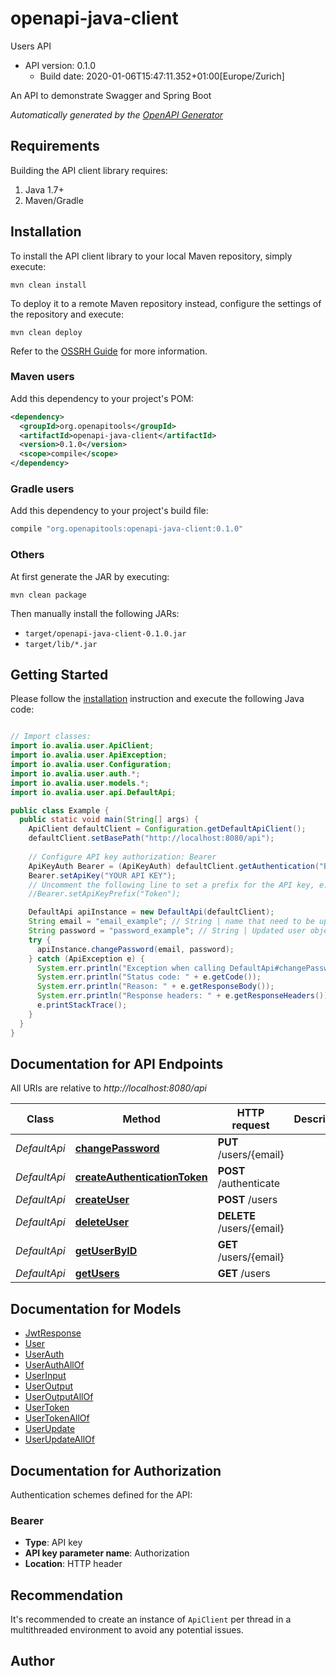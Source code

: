 # openapi-java-client

Users API
- API version: 0.1.0
  - Build date: 2020-01-06T15:47:11.352+01:00[Europe/Zurich]

An API to demonstrate Swagger and Spring Boot


*Automatically generated by the [OpenAPI Generator](https://openapi-generator.tech)*


## Requirements

Building the API client library requires:
1. Java 1.7+
2. Maven/Gradle

## Installation

To install the API client library to your local Maven repository, simply execute:

```shell
mvn clean install
```

To deploy it to a remote Maven repository instead, configure the settings of the repository and execute:

```shell
mvn clean deploy
```

Refer to the [OSSRH Guide](http://central.sonatype.org/pages/ossrh-guide.html) for more information.

### Maven users

Add this dependency to your project's POM:

```xml
<dependency>
  <groupId>org.openapitools</groupId>
  <artifactId>openapi-java-client</artifactId>
  <version>0.1.0</version>
  <scope>compile</scope>
</dependency>
```

### Gradle users

Add this dependency to your project's build file:

```groovy
compile "org.openapitools:openapi-java-client:0.1.0"
```

### Others

At first generate the JAR by executing:

```shell
mvn clean package
```

Then manually install the following JARs:

* `target/openapi-java-client-0.1.0.jar`
* `target/lib/*.jar`

## Getting Started

Please follow the [installation](#installation) instruction and execute the following Java code:

```java

// Import classes:
import io.avalia.user.ApiClient;
import io.avalia.user.ApiException;
import io.avalia.user.Configuration;
import io.avalia.user.auth.*;
import io.avalia.user.models.*;
import io.avalia.user.api.DefaultApi;

public class Example {
  public static void main(String[] args) {
    ApiClient defaultClient = Configuration.getDefaultApiClient();
    defaultClient.setBasePath("http://localhost:8080/api");
    
    // Configure API key authorization: Bearer
    ApiKeyAuth Bearer = (ApiKeyAuth) defaultClient.getAuthentication("Bearer");
    Bearer.setApiKey("YOUR API KEY");
    // Uncomment the following line to set a prefix for the API key, e.g. "Token" (defaults to null)
    //Bearer.setApiKeyPrefix("Token");

    DefaultApi apiInstance = new DefaultApi(defaultClient);
    String email = "email_example"; // String | name that need to be updated
    String password = "password_example"; // String | Updated user object
    try {
      apiInstance.changePassword(email, password);
    } catch (ApiException e) {
      System.err.println("Exception when calling DefaultApi#changePassword");
      System.err.println("Status code: " + e.getCode());
      System.err.println("Reason: " + e.getResponseBody());
      System.err.println("Response headers: " + e.getResponseHeaders());
      e.printStackTrace();
    }
  }
}

```

## Documentation for API Endpoints

All URIs are relative to *http://localhost:8080/api*

Class | Method | HTTP request | Description
------------ | ------------- | ------------- | -------------
*DefaultApi* | [**changePassword**](docs/DefaultApi.md#changePassword) | **PUT** /users/{email} | 
*DefaultApi* | [**createAuthenticationToken**](docs/DefaultApi.md#createAuthenticationToken) | **POST** /authenticate | 
*DefaultApi* | [**createUser**](docs/DefaultApi.md#createUser) | **POST** /users | 
*DefaultApi* | [**deleteUser**](docs/DefaultApi.md#deleteUser) | **DELETE** /users/{email} | 
*DefaultApi* | [**getUserByID**](docs/DefaultApi.md#getUserByID) | **GET** /users/{email} | 
*DefaultApi* | [**getUsers**](docs/DefaultApi.md#getUsers) | **GET** /users | 


## Documentation for Models

 - [JwtResponse](docs/JwtResponse.md)
 - [User](docs/User.md)
 - [UserAuth](docs/UserAuth.md)
 - [UserAuthAllOf](docs/UserAuthAllOf.md)
 - [UserInput](docs/UserInput.md)
 - [UserOutput](docs/UserOutput.md)
 - [UserOutputAllOf](docs/UserOutputAllOf.md)
 - [UserToken](docs/UserToken.md)
 - [UserTokenAllOf](docs/UserTokenAllOf.md)
 - [UserUpdate](docs/UserUpdate.md)
 - [UserUpdateAllOf](docs/UserUpdateAllOf.md)


## Documentation for Authorization

Authentication schemes defined for the API:
### Bearer

- **Type**: API key
- **API key parameter name**: Authorization
- **Location**: HTTP header


## Recommendation

It's recommended to create an instance of `ApiClient` per thread in a multithreaded environment to avoid any potential issues.

## Author




